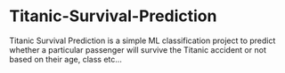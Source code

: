 # Titanic-Survival-Prediction
Titanic Survival Prediction is a simple ML classification project to predict whether a particular passenger will survive the Titanic accident or not based on their age, class etc...
